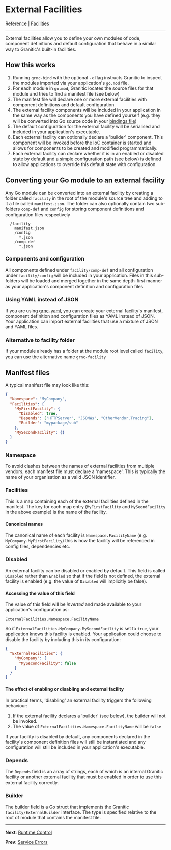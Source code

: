 # External Facilities
[Reference](README.md) | [Facilities](fac-index.md)

---

External facilities allow you to define your own modules of code, component definitions and default 
configuration that behave in a similar way to Granitic's built-in facilities. 

## How this works

1. Running `grnc-bind` with the optional `-x` flag instructs Granitic to inspect the modules imported via 
your application's `go.mod` file.
2. For each module in `go.mod`, Granitic locates the source files for that module and tries to find a manifest file (see below)
3. The manifest file will declare one or more external facilities with component definitions and default configuration.
4. The external facility components will be included in your application in the same way as the components you have defined
yourself (e.g. they will be converted into Go source code in your [bindings file](gpr-build.md))
5. The default configuration for the external facility will be serialised and included in your application's executable.
6. Each external facility can optionally declare a 'builder' component. This component will be invoked before
the IoC container is started and allows for components to be created and modified programmatically. 
7. Each external facility can declare whether it is in an enabled or disabled state by default and a simple 
configuration path (see below) is defined to allow applications to override this default state with configuration.

## Converting your  Go module to an external facility

Any Go module can be converted into an external facility by creating a folder called `facility` in the root of
the module's source tree and adding to it a file called `manifest.json`. The folder can also optionally contain two 
sub-folders `comp-def` and `config` for storing component definitions and configuration files respectively

```shell
  /facility
    manifest.json
    /config
      *.json
    /comp-def
      *.json
```

### Components and configuration

All components defined under `facility/comp-def` and all configuration under `facility/config` will be included in your 
application. Files in this sub-folders will be loaded and merged together in the same depth-first manner as your application's
component definition and configuration files.

### Using YAML instead of JSON

If you are using [grnc-yaml](http://github.com/graniticio/granitic-yaml), you can create your external facility's 
manifest, component definition and configuration files as YAML instead of JSON. Your application can 
import external facilities that use a mixture of JSON and YAML files.

### Alternative to facility folder

If your module already has a folder at the module root level called `facility`, you can use the alternative
name `grnc-facility`

## Manifest files

A typical manifest file may look like this:

```json
{
  "Namespace": "MyCompany",
  "Facilities": {
    "MyFirstFacility": {
      "Disabled": true,
      "Depends": ["HTTPServer", "JSONWs", "OtherVendor.Tracing"],
      "Builder": "mypackage/sub"
    },
    "MySecondFacility": {}
  }
}
```

### Namespace

To avoid clashes between the names of external facilities from multiple vendors, each manifest file
must declare a 'namespace'. This is typically the name of your organisation as a valid JSON identifier.

### Facilities

This is a map containing each of the external facilities defined in the manifest. The key for each map entry
(`MyFirstFacility` and `MySeondFacility` in the above example) is the name of the facility.

#### Canonical names

The canonical name of each facility is `Namespace.FacilityName` (e.g. `MyCompany.MyFirstFacility`) this is
how the facility will be referenced in config files, dependencies etc.

### Disabled

An external facility can be disabled or enabled by default. This field is called `Disabled` rather than `Enabled`
so that if the field is not defined, the external facility is enabled (e.g. the value of `Disabled` will implicitly be false).

#### Accessing the value of this field

The value of this field will be _inverted_  and made available to your application's configuration as:

`ExternalFacilities.Namespace.FacilityName`

So if `ExternalFacilities.MyCompany.MySecondFacility` is set to `true`, your application knows this facility is enabled. 
Your application could choose to disable the facility by including this in its configuration:

```json
{
  "ExternalFacilities": {
    "MyCompany": {
      "MySecondFacility": false
    }
  }
}
```

#### The effect of enabling or disabling and external facility

In practical terms, 'disabling' an external facility triggers the following behaviour:

  1. If the external facility declares a 'builder' (see below), the builder will not be invoked.
  2. The value of `ExternalFacilities.Namespace.FacilityName` will be `false`

If your facility is disabled by default, any components declared in the facility's component definition files will still
be instantiated and any configuration will still be included in your application's executable.

### Depends

The `Depends` field is an array of strings, each of which is an internal Granitic facility or another external facility
that must be enabled in order to use this external facility correctly.

### Builder 

The builder field is a Go struct that implements the Granitic `facility/ExternalBuilder` interface. The type is specified
relative to the root of module that contains the manifest file.

---
**Next**: [Runtime Control](rtc-index.md)

**Prev**: [Service Errors](fac-service-errors.md)